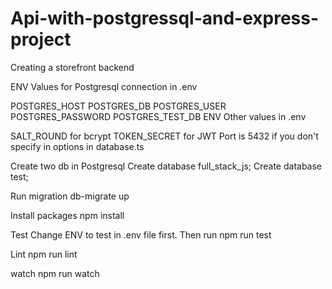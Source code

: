 # Api-with-postgressql-and-express-project
 Creating a storefront backend

ENV
Values for Postgresql connection in .env

POSTGRES_HOST
POSTGRES_DB
POSTGRES_USER
POSTGRES_PASSWORD
POSTGRES_TEST_DB
ENV
Other values in .env

SALT_ROUND for bcrypt
TOKEN_SECRET for JWT
Port is 5432 if you don't specify in options in database.ts

Create two db in Postgresql Create database full_stack_js; Create database test;

Run migration db-migrate up

Install packages
npm install

Test
Change ENV to test in .env file first.
Then run npm run test

Lint
npm run lint

watch
npm run watch